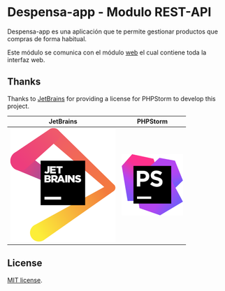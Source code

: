 # Despensa-app - Modulo REST-API

Despensa-app es una aplicación que te permite gestionar productos que compras de forma habitual.

Este módulo se comunica con el módulo [web](https://github.com/despensa-app/web) el cual contiene toda la interfaz web.

## Thanks

Thanks to [JetBrains](https://www.jetbrains.com/?from=SoftN%20CMS) for providing a license for PHPStorm to develop this project.

| JetBrains  | PHPStorm |
| ------------- | ------------- |
| ![jetbrains](https://github.com/despensa-app/rest-api/blob/master/img/jetbrains.svg "jetbrains") | ![phpstorm](https://github.com/despensa-app/rest-api/blob/master/img/phpstorm.svg "phpstorm") |

## License

[MIT license](https://opensource.org/licenses/MIT).
